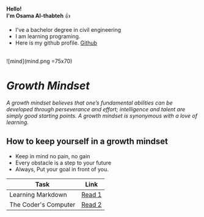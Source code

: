 **Hello!**<br>  **I'm Osama Al-thabteh** :+1:
- I've a bachelor degree in civil engineering <br>
- I am learning programing.
- Here is my github profile. [Github](https://github.com/Othabteh/)
<br>
![mind](mind.png =75x70)

<br>

# **_Growth Mindset_**

_A growth mindset believes that one’s fundamental abilities can be developed through perseverance and effort; intelligence and talent are simply good starting points. A growth mindset is synonymous with a love of learning._

## **How to keep yourself in a growth mindset**

- Keep in mind no pain, no gain
- Every obstacle is a step to your future
- Always, Put your goal in front of you.


| Task  |  Link |
|---|:-:|
|  Learning Markdown | [Read 1](https://othabteh.github.io/learning-journal/Read1)  |
|  The Coder's Computer  |  [Read 2]() |
